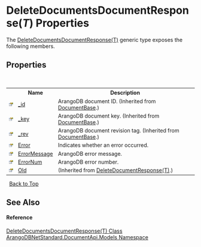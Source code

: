 # DeleteDocumentsDocumentResponse(*T*) Properties
 

The <a href="cc84db42-38a3-8266-e86b-a2f4ef8d9ab7">DeleteDocumentsDocumentResponse(T)</a> generic type exposes the following members.


## Properties
&nbsp;<table><tr><th></th><th>Name</th><th>Description</th></tr><tr><td>![Public property](media/pubproperty.gif "Public property")</td><td><a href="a0476557-4a19-0eae-f9e6-bf05599ad283">_id</a></td><td>
ArangoDB document ID.
 (Inherited from <a href="a5eaa0e0-20e6-6527-df46-e76faa3ec20a">DocumentBase</a>.)</td></tr><tr><td>![Public property](media/pubproperty.gif "Public property")</td><td><a href="12b077b9-8dd6-3303-069d-e132c7a8c710">_key</a></td><td>
ArangoDB document key.
 (Inherited from <a href="a5eaa0e0-20e6-6527-df46-e76faa3ec20a">DocumentBase</a>.)</td></tr><tr><td>![Public property](media/pubproperty.gif "Public property")</td><td><a href="94e9ac20-6fa8-2d8d-8804-795d19fe03ec">_rev</a></td><td>
ArangoDB document revision tag.
 (Inherited from <a href="a5eaa0e0-20e6-6527-df46-e76faa3ec20a">DocumentBase</a>.)</td></tr><tr><td>![Public property](media/pubproperty.gif "Public property")</td><td><a href="1d28bf35-a192-2e4f-ee48-baf21fd8811e">Error</a></td><td>
Indicates whether an error occurred.</td></tr><tr><td>![Public property](media/pubproperty.gif "Public property")</td><td><a href="0f1106ea-53eb-4c24-1fd4-54918caae88d">ErrorMessage</a></td><td>
ArangoDB error message.</td></tr><tr><td>![Public property](media/pubproperty.gif "Public property")</td><td><a href="e5aa59ac-5cb0-663d-1b6e-55fa081d68db">ErrorNum</a></td><td>
ArangoDB error number.</td></tr><tr><td>![Public property](media/pubproperty.gif "Public property")</td><td><a href="579a4b8c-59f2-2f2b-5c35-5c884e098099">Old</a></td><td> (Inherited from <a href="63dfe594-1cf8-a278-65a2-a0469b8d54a3">DeleteDocumentResponse(T)</a>.)</td></tr></table>&nbsp;
<a href="#deletedocumentsdocumentresponse(*t*)-properties">Back to Top</a>

## See Also


#### Reference
<a href="cc84db42-38a3-8266-e86b-a2f4ef8d9ab7">DeleteDocumentsDocumentResponse(T) Class</a><br /><a href="81a73561-cfc6-64b8-9923-29f0333f4867">ArangoDBNetStandard.DocumentApi.Models Namespace</a><br />